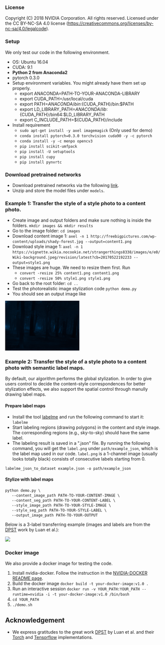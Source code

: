 ### License
Copyright (C) 2018 NVIDIA Corporation.  All rights reserved.
Licensed under the CC BY-NC-SA 4.0 license (https://creativecommons.org/licenses/by-nc-sa/4.0/legalcode).


### Setup

We only test our code in the following environment. 
- OS: Ubuntu 16.04
- CUDA: 9.1
- **Python 2 from Anaconda2**
- pytorch 0.3.0
- Setup environment variables. You might already have them set up properly.
  - export ANACONDA=PATH-TO-YOUR-ANACONDA-LIBRARY
  - export CUDA_PATH=/usr/local/cuda
  - export PATH=${ANACONDA}/bin:${CUDA_PATH}/bin:$PATH
  - export LD_LIBRARY_PATH=${ANACONDA}/lib:${CUDA_PATH}/bin64:$LD_LIBRARY_PATH
  - export C_INCLUDE_PATH=${CUDA_PATH}/include
- Install requirement
  - `sudo apt-get install -y axel imagemagick` (Only used for demo)
  - `conda install pytorch=0.3.0 torchvision cuda90 -y -c pytorch`
  - `conda install -y -c menpo opencv3`
  - `pip install scikit-umfpack`
  - `pip install -U setuptools`
  - `pip install cupy`
  - `pip install pynvrtc`

### Download pretrained networks

- Download pretrained networks via the following [link](https://drive.google.com/open?id=1ENgQm9TgabE1R99zhNf5q6meBvX6WFuq).
- Unzip and store the model files under `models`.

### Example 1: Transfer the style of a style photo to a content photo.
- Create image and output folders and make sure nothing is inside the folders. `mkdir images && mkdir results`
- Go to the image folder: `cd images`
- Download content image 1: `axel -n 1 http://freebigpictures.com/wp-content/uploads/shady-forest.jpg --output=content1.png`
- Download style image 1: `axel -n 1 https://vignette.wikia.nocookie.net/strangerthings8338/images/e/e0/Wiki-background.jpeg/revision/latest?cb=20170522192233 --output=style1.png`
- These images are huge. We need to resize them first. Run
  - `convert -resize 25% content1.png content1.png`
  - `convert -resize 50% style1.png style1.png`
- Go back to the root folder: `cd ..`
- Test the photorealistic image stylization code `python demo.py`
- You should see an output image like

![](demo_result.png)

### Example 2: Transfer the style of a style photo to a content photo with semantic label maps.

By default, our algorithm performs the global stylization. In order to give users control to decide the content–style correspondences for better stylization effects, we also support the spatial control through manully drawing label maps. 

#### Prepare label maps

- Install the tool [labelme](https://github.com/wkentaro/labelme) and run the following command to start it: `labelme`
- Start labeling regions (drawing polygons) in the content and style image. The corresponding regions (e.g., sky-to-sky) should have the same label.
- The labeling result is saved in a ".json" file. By running the following command, you will get the `label.png` under `path/example_json`, which is the label map used in our code. `label.png` is a 1-channel image (usually looks totally black) consists of consecutive labels starting from 0.

```
labelme_json_to_dataset example.json -o path/example_json
```  

#### Stylize with label maps

```
python demo.py \
   --content_image_path PATH-TO-YOUR-CONTENT-IMAGE \ 
   --content_seg_path PATH-TO-YOUR-CONTENT-LABEL \ 
   --style_image_path PATH-TO-YOUR-STYLE-IMAGE \ 
   --style_seg_path PATH-TO-YOUR-STYLE-LABEL \ 
   --output_image_path PATH-TO-YOUR-OUTPUT
```

Below is a 3-label transferring example (images and labels are from the [DPST](https://github.com/luanfujun/deep-photo-styletransfer) work by Luan et al.):

![](transfer_with_label.png)

### Docker image

We also provide a docker image for testing the code. 

  1. Install nvidia-docker. Follow the instruction in the [NVIDIA-DOCKER README page](https://github.com/NVIDIA/nvidia-docker).
  2. Build the docker image `docker build -t your-docker-image:v1.0 .`
  3. Run an interactive session `docker run -v YOUR_PATH:YOUR_PATH --runtime=nvidia -i -t your-docker-image:v1.0 /bin/bash`
  4. `cd YOUR_PATH`
  5. `./demo.sh`

## Acknowledgement

- We express gratitudes to the great work [DPST](https://www.cs.cornell.edu/~fujun/files/style-cvpr17/style-cvpr17.pdf) by Luan et al. and their [Torch](https://github.com/luanfujun/deep-photo-styletransfer) and [Tensorflow](https://github.com/LouieYang/deep-photo-styletransfer-tf) implementations.

